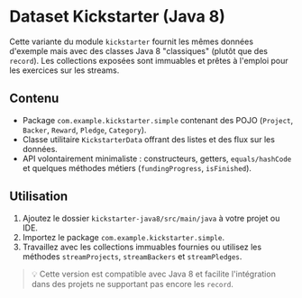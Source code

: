 # Dataset Kickstarter (Java 8)

Cette variante du module `kickstarter` fournit les mêmes données d'exemple mais avec des classes Java 8 "classiques"
(plutôt que des `record`). Les collections exposées sont immuables et prêtes à l'emploi pour les exercices sur les streams.

## Contenu
- Package `com.example.kickstarter.simple` contenant des POJO (`Project`, `Backer`, `Reward`, `Pledge`, `Category`).
- Classe utilitaire `KickstarterData` offrant des listes et des flux sur les données.
- API volontairement minimaliste : constructeurs, getters, `equals/hashCode` et quelques méthodes métiers (`fundingProgress`,
  `isFinished`).

## Utilisation
1. Ajoutez le dossier `kickstarter-java8/src/main/java` à votre projet ou IDE.
2. Importez le package `com.example.kickstarter.simple`.
3. Travaillez avec les collections immuables fournies ou utilisez les méthodes `streamProjects`, `streamBackers` et
   `streamPledges`.

> 💡 Cette version est compatible avec Java 8 et facilite l'intégration dans des projets ne supportant pas encore les `record`.
